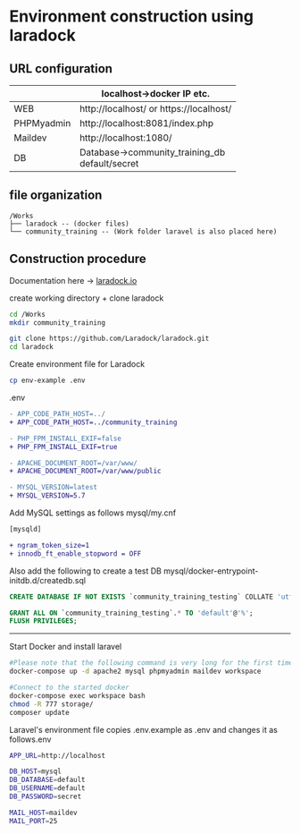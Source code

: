 # Environment construction using laradock
## URL configuration
||localhost→docker IP etc.|
|---|---|
|WEB| http://localhost/ or https://localhost/|
|PHPMyadmin| http://localhost:8081/index.php|
|Maildev| http://localhost:1080/|
|DB| Database→community_training_db<br>default/secret|

## file organization
```
/Works
├── laradock -- (docker files)
└── community_training -- (Work folder laravel is also placed here)
```

## Construction procedure
Documentation here → [laradock.io](http://laradock.io/)

create working directory + clone laradock

```bash
cd /Works
mkdir community_training

git clone https://github.com/Laradock/laradock.git
cd laradock
```

Create environment file for Laradock

```bash
cp env-example .env
```

.env

```diff
- APP_CODE_PATH_HOST=../
+ APP_CODE_PATH_HOST=../community_training

- PHP_FPM_INSTALL_EXIF=false
+ PHP_FPM_INSTALL_EXIF=true

- APACHE_DOCUMENT_ROOT=/var/www/
+ APACHE_DOCUMENT_ROOT=/var/www/public

- MYSQL_VERSION=latest
+ MYSQL_VERSION=5.7
```

Add MySQL settings as follows
mysql/my.cnf
```diff
[mysqld]

+ ngram_token_size=1
+ innodb_ft_enable_stopword = OFF
```

Also add the following to create a test DB
mysql/docker-entrypoint-initdb.d/createdb.sql

```SQL
CREATE DATABASE IF NOT EXISTS `community_training_testing` COLLATE 'utf8_general_ci';

GRANT ALL ON `community_training_testing`.* TO 'default'@'%';
FLUSH PRIVILEGES;
```

---
Start Docker and install laravel

```bash
#Please note that the following command is very long for the first time. It can take up to an hour.
docker-compose up -d apache2 mysql phpmyadmin maildev workspace

#Connect to the started docker
docker-compose exec workspace bash
chmod -R 777 storage/
composer update
```

Laravel's environment file copies .env.example as .env and changes it as
follows.env

```bash
APP_URL=http://localhost

DB_HOST=mysql
DB_DATABASE=default
DB_USERNAME=default
DB_PASSWORD=secret

MAIL_HOST=maildev
MAIL_PORT=25
```
